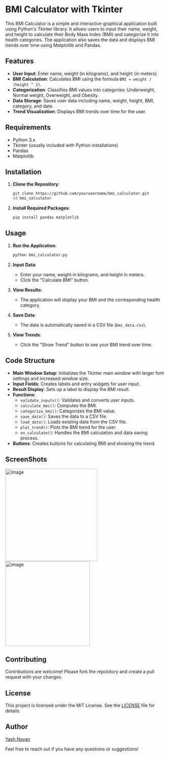 # BMI Calculator with Tkinter

This BMI Calculator is a simple and interactive graphical application built using Python's Tkinter library. It allows users to input their name, weight, and height to calculate their Body Mass Index (BMI) and categorize it into health categories. The application also saves the data and displays BMI trends over time using Matplotlib and Pandas.

## Features

- **User Input**: Enter name, weight (in kilograms), and height (in meters).
- **BMI Calculation**: Calculates BMI using the formula `BMI = weight / (height ^ 2)`.
- **Categorization**: Classifies BMI values into categories: Underweight, Normal weight, Overweight, and Obesity.
- **Data Storage**: Saves user data including name, weight, height, BMI, category, and date.
- **Trend Visualization**: Displays BMI trends over time for the user.

## Requirements

- Python 3.x
- Tkinter (usually included with Python installations)
- Pandas
- Matplotlib

## Installation

1. **Clone the Repository**:
    ```bash
    git clone https://github.com/yourusername/bmi_calculator.git
    cd bmi_calculator
    ```

2. **Install Required Packages**:
    ```bash
    pip install pandas matplotlib
    ```

## Usage

1. **Run the Application**:
    ```bash
    python bmi_calculator.py
    ```

2. **Input Data**:
   - Enter your name, weight in kilograms, and height in meters.
   - Click the "Calculate BMI" button.

3. **View Results**:
   - The application will display your BMI and the corresponding health category.

4. **Save Data**:
   - The data is automatically saved in a CSV file (`bmi_data.csv`).

5. **View Trends**:
   - Click the "Show Trend" button to see your BMI trend over time.

## Code Structure

- **Main Window Setup**: Initializes the Tkinter main window with larger font settings and increased window size.
- **Input Fields**: Creates labels and entry widgets for user input.
- **Result Display**: Sets up a label to display the BMI result.
- **Functions**:
  - `validate_inputs()`: Validates and converts user inputs.
  - `calculate_bmi()`: Computes the BMI.
  - `categorize_bmi()`: Categorizes the BMI value.
  - `save_data()`: Saves the data to a CSV file.
  - `load_data()`: Loads existing data from the CSV file.
  - `plot_trend()`: Plots the BMI trend for the user.
  - `on_calculate()`: Handles the BMI calculation and data saving process.
- **Buttons**: Creates buttons for calculating BMI and showing the trend.

## ScreenShots

<img width="290" alt="image" src="https://github.com/user-attachments/assets/a3cd8fca-1f5b-499b-8531-1d61332c2dee">

<br>

<img width="266" alt="image" src="https://github.com/user-attachments/assets/da426192-0d99-476a-91d5-8a3998883372">

## Contributing

Contributions are welcome! Please fork the repository and create a pull request with your changes.

## License

This project is licensed under the MIT License. See the [LICENSE](LICENSE) file for details.

## Author

[Yash Nayan](https://github.com/yashnayan8795)

Feel free to reach out if you have any questions or suggestions!
